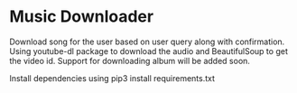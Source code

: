 # Music Downloader
Download song for the user based on user query along with confirmation. Using youtube-dl package to download the audio and BeautifulSoup to get the video id.
Support for downloading album will be added soon.

Install dependencies using pip3 install requirements.txt

